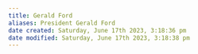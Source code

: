 ```yaml
---
title: Gerald Ford
aliases: President Gerald Ford
date created: Saturday, June 17th 2023, 3:18:36 pm
date modified: Saturday, June 17th 2023, 3:18:38 pm
---
```


